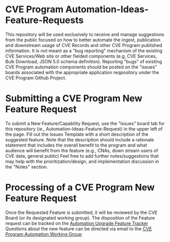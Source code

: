 # CVE Program Automation-Ideas-Feature-Requests
This repository will be used exclusively to receive and manage suggestions from the public focused on how to better automate the ingest, publication and downstream usage of CVE Records and other CVE Program published information.   It is not meant as a "bug reporting" mechanism of the existing CVE Services/Web site or other fielded components (e.g, CVE Services, Bulk Download, JSON 5.0 schema definition).  Reporting "bugs" of existing CVE Program automation components should be posted on the "issues"  boards associated with the appropriate application reqpository under the CVE Program Github Project.

# Submitting a CVE Program New Feature Request
To submit a New Feature/Capability Request, use the "Issues" board tab for this repository (ie., Automation-Ideas-Feature-Request) in the upper left of the page.  Fill out the Issues Template with a short description of the suggested feature.  Note that the description should include a rationale statement that includes the overall benefit to the program and  what audience will benefit from the feature (e.g., CNAs, down stream users of CVE data, general public)   Feel free to add further notes/suggestions that may help with the prioritization/design, and implementation discussion in the "Notes" section. 

# Processing of a CVE Program New Feature Request
Once the Requested Feature is submitted, it will be reviewed by the CVE Board (or its designated working group).  The disposition of the Feature request can be tracked on the [Automation Upgrade Feature Tracker](https://github.com/orgs/CVEProject/projects/14/views/1)  Questions about the new feature can be directed via email to the [CVE Program Automation Working Group](mailto:AWG@cve-cwe-programs.groups.io)

